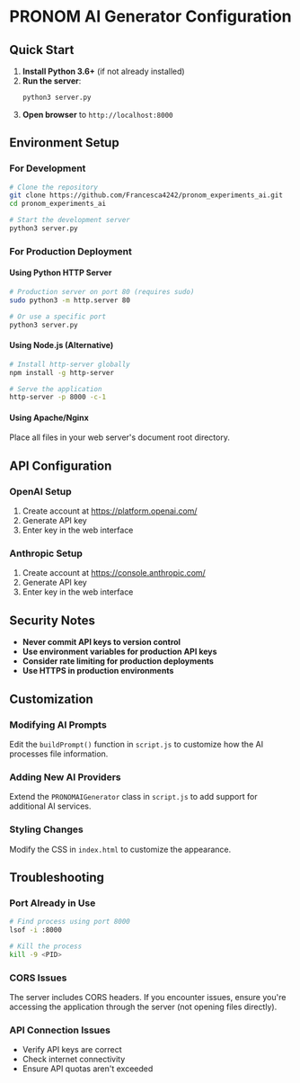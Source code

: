 # PRONOM AI Generator Configuration

## Quick Start

1. **Install Python 3.6+** (if not already installed)
2. **Run the server**:
   ```bash
   python3 server.py
   ```
3. **Open browser** to `http://localhost:8000`

## Environment Setup

### For Development
```bash
# Clone the repository
git clone https://github.com/Francesca4242/pronom_experiments_ai.git
cd pronom_experiments_ai

# Start the development server
python3 server.py
```

### For Production Deployment

#### Using Python HTTP Server
```bash
# Production server on port 80 (requires sudo)
sudo python3 -m http.server 80

# Or use a specific port
python3 server.py
```

#### Using Node.js (Alternative)
```bash
# Install http-server globally
npm install -g http-server

# Serve the application
http-server -p 8000 -c-1
```

#### Using Apache/Nginx
Place all files in your web server's document root directory.

## API Configuration

### OpenAI Setup
1. Create account at https://platform.openai.com/
2. Generate API key
3. Enter key in the web interface

### Anthropic Setup  
1. Create account at https://console.anthropic.com/
2. Generate API key
3. Enter key in the web interface

## Security Notes

- **Never commit API keys to version control**
- **Use environment variables for production API keys**
- **Consider rate limiting for production deployments**
- **Use HTTPS in production environments**

## Customization

### Modifying AI Prompts
Edit the `buildPrompt()` function in `script.js` to customize how the AI processes file information.

### Adding New AI Providers
Extend the `PRONOMAIGenerator` class in `script.js` to add support for additional AI services.

### Styling Changes
Modify the CSS in `index.html` to customize the appearance.

## Troubleshooting

### Port Already in Use
```bash
# Find process using port 8000
lsof -i :8000

# Kill the process
kill -9 <PID>
```

### CORS Issues
The server includes CORS headers. If you encounter issues, ensure you're accessing the application through the server (not opening files directly).

### API Connection Issues
- Verify API keys are correct
- Check internet connectivity
- Ensure API quotas aren't exceeded
